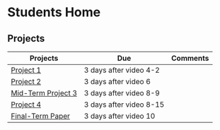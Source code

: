 # Students Home



## Projects
| Projects | Due | Comments |
| --- | --- | --- |
| [Project 1](projects/project1/README.md) | 3 days after video 4-2 |  |
| [Project 2](projects/project2/README.md) | 3 days after video 6  |  |
| [Mid-Term Project 3](projects/project3/README.md) | 3 days after video 8-9 |  |
| [Project 4](projects/project4/README.md) | 3 days after video 8-15 |  |
| [Final-Term Paper](projects/termpaper/README.md) | 3 days after video 10 | |
